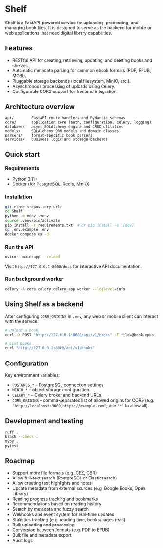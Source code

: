 # Shelf

Shelf is a FastAPI-powered service for uploading, processing, and managing book files. It is designed to serve as the backend for mobile or web applications that need digital library capabilities.

## Features

- RESTful API for creating, retrieving, updating, and deleting books and shelves.
- Automatic metadata parsing for common ebook formats (PDF, EPUB, MOBI).
- Pluggable storage backends (local filesystem, MinIO, etc.).
- Asynchronous processing of uploads using Celery.
- Configurable CORS support for frontend integration.

## Architecture overview

```
api/        FastAPI route handlers and Pydantic schemas
core/       application core (auth, configuration, celery, logging)
database/   async SQLAlchemy engine and CRUD utilities
models/     SQLAlchemy ORM models and domain classes
parsers/    format-specific book parsers
services/   business logic and storage backends
```

## Quick start

### Requirements

- Python 3.11+
- Docker (for PostgreSQL, Redis, MinIO)

### Installation

```bash
git clone <repository-url>
cd Shelf
python -m venv .venv
source .venv/bin/activate
pip install -r requirements.txt  # or pip install -e .[dev]
cp .env.example .env
docker compose up -d
```

### Run the API

```bash
uvicorn main:app --reload
```

Visit `http://127.0.0.1:8000/docs` for interactive API documentation.

### Run background worker

```bash
celery -A core.celery.celery_app worker --loglevel=info
```

## Using Shelf as a backend

After configuring `CORS_ORIGINS` in `.env`, any web or mobile client can interact with the service:

```bash
# Upload a book
curl -X POST "http://127.0.0.1:8000/api/v1/books" -F file=@book.epub

# List books
curl "http://127.0.0.1:8000/api/v1/books"
```

## Configuration

Key environment variables:

- `POSTGRES_*` – PostgreSQL connection settings.
- `MINIO_*` – object storage configuration.
- `CELERY_*` – Celery broker and backend URLs.
- `CORS_ORIGINS` – comma-separated list of allowed origins for CORS (e.g. `"http://localhost:3000,https://example.com"`; use `"*"` to allow all).

## Development and testing

```bash
ruff .
black --check .
mypy .
pytest
```

## Roadmap

- Support more file formats (e.g. CBZ, CBR)
- Allow full-text search (PostgreSQL or Elasticsearch)
- Allow creating text highlights and notes
- Update metadata from external sources (e.g. Google Books, Open Library)
- Reading progress tracking and bookmarks
- Recommendations based on reading history
- Search by metadata and fuzzy search
- Webhooks and event system for real-time updates
- Statistics tracking (e.g. reading time, books/pages read)
- Bulk uploading and processing
- Conversion between formats (e.g. PDF to EPUB)
- Bulk file and metadata export
- Audit logs
